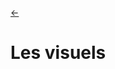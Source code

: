<link rel="stylesheet" href="style.css"/>

[<p><span class="icon-big">&#8592;</span>](./2-analyse.md)

# Les visuels